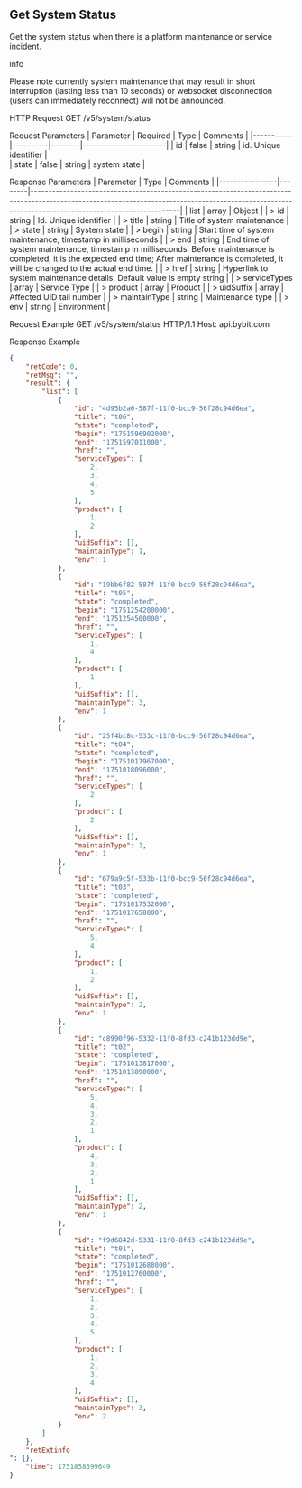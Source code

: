 ## Get System Status

Get the system status when there is a platform maintenance or service incident.

info

Please note
 currently system maintenance that may result in short interruption (lasting less than 10 seconds) or websocket disconnection (users can immediately reconnect) will not be announced.


HTTP Request
GET /v5/system/status

Request Parameters
| Parameter | Required | Type   | Comments              |
|-----------|----------|--------|-----------------------|
| id        | false    | string | id. Unique identifier |  
| state     | false    | string | system state          |


Response Parameters
| Parameter      | Type   | Comments                                                                                                                                                                                            |
|----------------|--------|-----------------------------------------------------------------------------------------------------------------------------------------------------------------------------------------------------|
| list           | array  | Object                                                                                                                                                                                              |
| > id           | string | Id. Unique identifier                                                                                                                                                                               |
| > title        | string | Title of system maintenance                                                                                                                                                                         |
| > state        | string | System state                                                                                                                                                                                        |
| > begin        | string | Start time of system maintenance, timestamp in milliseconds                                                                                                                                         |
| > end          | string | End time of system maintenance, timestamp in milliseconds. Before maintenance is completed, it is the expected end time; After maintenance is completed, it will be changed to the actual end time. |
| > href         | string | Hyperlink to system maintenance details. Default value is empty string                                                                                                                              |
| > serviceTypes | array  | Service Type                                                                                                                                                                                        |
| > product      | array  | Product                                                                                                                                                                                             |
| > uidSuffix    | array  | Affected UID tail number                                                                                                                                                                            |
| > maintainType | string | Maintenance type                                                                                                                                                                                    |
| > env          | string | Environment                                                                                                                                                                                         |

Request Example
GET /v5/system/status HTTP/1.1
Host: api.bybit.com

Response Example
````json
{
    "retCode": 0,
    "retMsg": "",
    "result": {
        "list": [
            {
                "id": "4d95b2a0-587f-11f0-bcc9-56f28c94d6ea",
                "title": "t06",
                "state": "completed",
                "begin": "1751596902000",
                "end": "1751597011000",
                "href": "",
                "serviceTypes": [
                    2,
                    3,
                    4,
                    5
                ],
                "product": [
                    1,
                    2
                ],
                "uidSuffix": [],
                "maintainType": 1,
                "env": 1
            },
            {
                "id": "19bb6f82-587f-11f0-bcc9-56f28c94d6ea",
                "title": "t05",
                "state": "completed",
                "begin": "1751254200000",
                "end": "1751254500000",
                "href": "",
                "serviceTypes": [
                    1,
                    4
                ],
                "product": [
                    1
                ],
                "uidSuffix": [],
                "maintainType": 3,
                "env": 1
            },
            {
                "id": "25f4bc8c-533c-11f0-bcc9-56f28c94d6ea",
                "title": "t04",
                "state": "completed",
                "begin": "1751017967000",
                "end": "1751018096000",
                "href": "",
                "serviceTypes": [
                    2
                ],
                "product": [
                    2
                ],
                "uidSuffix": [],
                "maintainType": 1,
                "env": 1
            },
            {
                "id": "679a9c5f-533b-11f0-bcc9-56f28c94d6ea",
                "title": "t03",
                "state": "completed",
                "begin": "1751017532000",
                "end": "1751017658000",
                "href": "",
                "serviceTypes": [
                    5,
                    4
                ],
                "product": [
                    1,
                    2
                ],
                "uidSuffix": [],
                "maintainType": 2,
                "env": 1
            },
            {
                "id": "c8990f96-5332-11f0-8fd3-c241b123dd9e",
                "title": "t02",
                "state": "completed",
                "begin": "1751013817000",
                "end": "1751013890000",
                "href": "",
                "serviceTypes": [
                    5,
                    4,
                    3,
                    2,
                    1
                ],
                "product": [
                    4,
                    3,
                    2,
                    1
                ],
                "uidSuffix": [],
                "maintainType": 2,
                "env": 1
            },
            {
                "id": "f9d6842d-5331-11f0-8fd3-c241b123dd9e",
                "title": "t01",
                "state": "completed",
                "begin": "1751012688000",
                "end": "1751012760000",
                "href": "",
                "serviceTypes": [
                    1,
                    2,
                    3,
                    4,
                    5
                ],
                "product": [
                    1,
                    2,
                    3,
                    4
                ],
                "uidSuffix": [],
                "maintainType": 3,
                "env": 2
            }
        ]
    },
    "retExtinfo
": {},
    "time": 1751858399649
}
````
